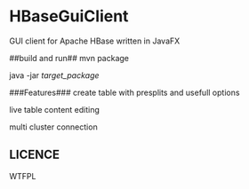 # HBaseGuiClient
GUI client for Apache HBase written in JavaFX


##build and run##
mvn package

java -jar _target_package_


###Features###
create table with presplits and usefull options

live table content editing

multi cluster connection



## LICENCE
WTFPL
